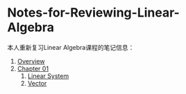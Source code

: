 # Notes-for-Reviewing-Linear-Algebra

本人重新复习Linear Algebra课程的笔记信息：

1. [Overview](Overview.md)
2. [Chapter 01](Chapter01)
    1. [Linear System](Chapter01/LinearSystem.md)
    1. [Vector](Chapter01/Vector.md)
